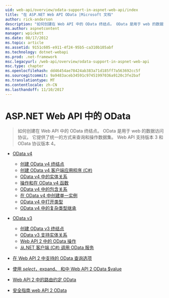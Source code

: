 ```yaml
---
uid: web-api/overview/odata-support-in-aspnet-web-api/index
title: "在 ASP.NET Web API OData |Microsoft 文档"
author: rick-anderson
description: "如何创建在 Web API 中的 OData 终结点。 OData 是用于 web 的数据访问协议。 它提供了统一的方式来查询和操作数据集。 Web API s..."
ms.author: aspnetcontent
manager: wpickett
ms.date: 08/17/2012
ms.topic: article
ms.assetid: 9151c605-e911-4f24-95b5-ca310b105abf
ms.technology: dotnet-webapi
ms.prod: .net-framework
msc.legacyurl: /web-api/overview/odata-support-in-aspnet-web-api
msc.type: chapter
ms.openlocfilehash: dd46454ae78424ab383a71d185ff7a563692cc5f
ms.sourcegitcommit: 9a9483aceb34591c97451997036a9120c3fe2baf
ms.translationtype: MT
ms.contentlocale: zh-CN
ms.lasthandoff: 11/10/2017
---
```

<a name="odata-in-aspnet-web-api"></a>ASP.NET Web API 中的 OData
====================
> 如何创建在 Web API 中的 OData 终结点。 OData 是用于 web 的数据访问协议。 它提供了统一的方式来查询和操作数据集。 Web API 支持版本 3 和 OData 协议版本 4。


- [OData v4](odata-v4/index.md)

    - [创建 OData v4 终结点](odata-v4/create-an-odata-v4-endpoint.md)
    - [创建 OData v4 客户端应用程序 (C#)](odata-v4/create-an-odata-v4-client-app.md)
    - [OData v4 中的实体关系](odata-v4/entity-relations-in-odata-v4.md)
    - [操作和在 OData v4 函数](odata-v4/odata-actions-and-functions.md)
    - [OData v4 中的包含关系](odata-v4/odata-containment-in-web-api-22.md)
    - [在 OData v4 中创建单一实例](odata-v4/using-a-singleton-in-an-odata-endpoint-in-web-api-22.md)
    - [OData v4 中打开类型](odata-v4/use-open-types-in-odata-v4.md)
    - [OData v4 中的复杂类型继承](odata-v4/complex-type-inheritance-in-odata-v4.md)
- [OData v3](odata-v3/index.md)

    - [创建 OData v3 终结点](odata-v3/creating-an-odata-endpoint.md)
    - [OData v3 支持实体关系](odata-v3/working-with-entity-relations.md)
    - [Web API 2 中的 OData 操作](odata-v3/odata-actions.md)
    - [从.NET 客户端 (C#) 调用 OData 服务](odata-v3/calling-an-odata-service-from-a-net-client.md)
- [在 Web API 2 中支持的 OData 查询选项](supporting-odata-query-options.md)
- [使用 $select，$expand、 和中 Web API 2 OData $value](using-select-expand-and-value.md)
- [Web API 2 中的路由约定 OData](odata-routing-conventions.md)
- [安全指南 web API 2 OData](odata-security-guidance.md)

